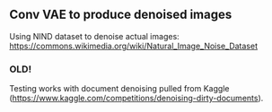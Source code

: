 ## Conv VAE to produce denoised images


Using NIND dataset to denoise actual images: https://commons.wikimedia.org/wiki/Natural_Image_Noise_Dataset

### OLD!
Testing works with document denoising pulled from Kaggle (https://www.kaggle.com/competitions/denoising-dirty-documents).
